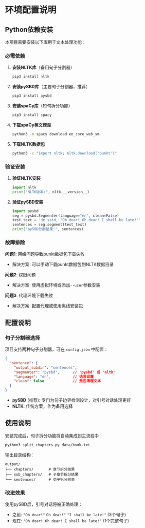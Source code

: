 # 环境配置说明

## Python依赖安装

本项目需要安装以下库用于文本处理功能：

### 必需依赖

1. **安装NLTK库**（备用句子分割器）
   ```bash
   pip3 install nltk
   ```

2. **安装pySBD库**（主要句子分割器，推荐）
   ```bash
   pip3 install pysbd
   ```

3. **安装spaCy库**（短句拆分功能）
   ```bash
   pip3 install spacy
   ```

4. **下载spaCy英文模型**
   ```bash
   python3 -m spacy download en_core_web_sm
   ```

5. **下载NLTK数据包**
   ```bash
   python3 -c "import nltk; nltk.download('punkt')"
   ```

### 验证安装

1. **验证NLTK安装**
   ```python
   import nltk
   print("NLTK版本:", nltk.__version__)
   ```

2. **验证pySBD安装**
   ```python
   import pysbd
   seg = pysbd.Segmenter(language="en", clean=False)
   test_text = 'He said, "Oh dear! Oh dear! I shall be late!"'
   sentences = seg.segment(test_text)
   print("pySBD分割结果:", sentences)
   ```

### 故障排除

**问题1**: 网络问题导致punkt数据包下载失败
- 解决方案: 可以手动下载punkt数据包到NLTK数据目录

**问题2**: 权限问题
- 解决方案: 使用虚拟环境或添加`--user`参数安装

**问题3**: 代理环境下载失败
- 解决方案: 配置代理或使用离线安装包

## 配置说明

### 句子分割器选择

项目支持两种句子分割器，可在 `config.json` 中配置：

```json
{
  "sentence": {
    "output_subdir": "sentences",
    "segmenter": "pysbd",      // 'pysbd' 或 'nltk'
    "language": "en",          // 语言设置
    "clean": false             // 是否清理文本
  }
}
```

- **pySBD** (推荐): 专门为句子边界检测设计，对引号对话处理更好
- **NLTK**: 传统方案，作为备用选择

## 使用说明

安装完成后，句子拆分功能将自动集成到主流程中：

```bash
python3 split_chapters.py data/book.txt
```

输出目录结构：
```
output/
├── chapters/       # 章节拆分结果
├── sub_chapters/   # 子章节拆分结果  
└── sentences/      # 句子拆分结果
```

### 改进效果

使用pySBD后，引号对话将被正确处理：
- 之前: `"Oh dear!"` `Oh dear!"` `"I shall be late!"` (3个句子)
- 现在: `"Oh dear! Oh dear! I shall be late!"` (1个完整句子)